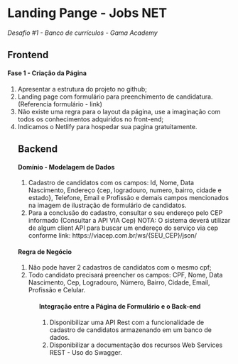 # Landing Pange - Jobs NET

<em>Desafio #1 - Banco de currículos - Gama Academy</em>

<h2>Frontend</h2>

<h4>Fase 1 - Criação da Página</h4>
<ol type="1">
    <li>Apresentar a estrutura do projeto no github;</li>
    <li>Landing page com formulário para preenchimento de candidatura. (Referencia formulário - link)</li>
    <li>Não existe uma regra para o layout da página, use a imaginação com todos os conhecimentos adquiridos no front-end;</li>
    <li>Indicamos o Netlify para hospedar sua pagina gratuitamente.</li>


<h2>Backend</h2>

<h4>Domínio - Modelagem de Dados</h4>

 <ol type="1">
     <li>Cadastro de candidatos com os campos: Id, Nome, Data Nascimento, Endereço {cep, logradouro, numero, bairro, cidade e estado}, Telefone, Email e Profissão e demais campos mencionados na imagem de ilustração de formulário de candidatos. </li>
     <li>Para a conclusão do cadastro, consultar o seu endereço pelo CEP informado (Consultar a API VIA Cep) NOTA: O sistema deverá utilizar de algum client API para buscar um endereço do serviço via cep conforme link: https://viacep.com.br/ws/{SEU_CEP}/json/</li>
</ol>

<h4>Regra de Negócio</h4>
<ol type="1">
     <li>Não pode haver 2 cadastros de candidatos com o mesmo cpf;</li>
     <li>Todo candidato precisará preencher os campos: CPF, Nome, Data Nascimento, Cep, Logradouro, Número, Bairro, Cidade, Email, Profissão e Celular.</li>
<ol>

<h4>Integração entre a Página de Formulário e o Back-end</h4>
<ol type="1">
    <li>Disponibilizar uma API Rest com a funcionalidade de cadastro de candidatos armazenando em um banco de dados.</li>
    <li>Disponibilizar a documentação dos recursos Web Services REST - Uso do Swagger.</li>
</ol>
